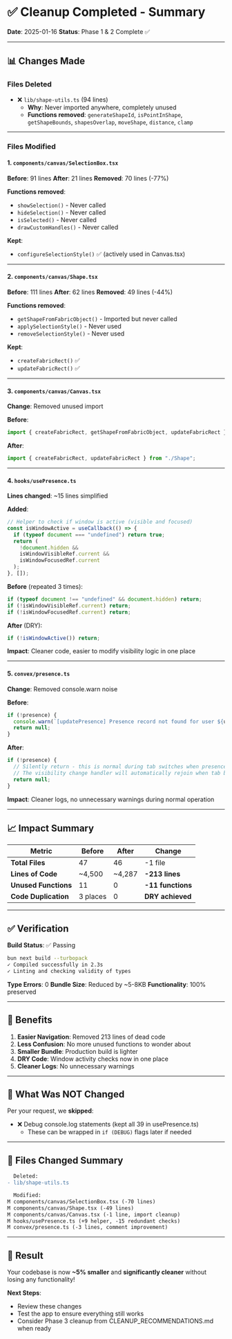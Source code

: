 # ✅ Cleanup Completed - Summary

**Date**: 2025-01-16
**Status**: Phase 1 & 2 Complete ✅

---

## 📊 Changes Made

### Files Deleted
- ❌ `lib/shape-utils.ts` (94 lines)
  - **Why**: Never imported anywhere, completely unused
  - **Functions removed**: `generateShapeId`, `isPointInShape`, `getShapeBounds`, `shapesOverlap`, `moveShape`, `distance`, `clamp`

---

### Files Modified

#### 1. `components/canvas/SelectionBox.tsx`
**Before**: 91 lines
**After**: 21 lines
**Removed**: 70 lines (-77%)

**Functions removed**:
- `showSelection()` - Never called
- `hideSelection()` - Never called
- `isSelected()` - Never called
- `drawCustomHandles()` - Never called

**Kept**:
- `configureSelectionStyle()` ✅ (actively used in Canvas.tsx)

---

#### 2. `components/canvas/Shape.tsx`
**Before**: 111 lines
**After**: 62 lines
**Removed**: 49 lines (-44%)

**Functions removed**:
- `getShapeFromFabricObject()` - Imported but never called
- `applySelectionStyle()` - Never used
- `removeSelectionStyle()` - Never used

**Kept**:
- `createFabricRect()` ✅
- `updateFabricRect()` ✅

---

#### 3. `components/canvas/Canvas.tsx`
**Change**: Removed unused import

**Before**:
```typescript
import { createFabricRect, getShapeFromFabricObject, updateFabricRect } from "./Shape";
```

**After**:
```typescript
import { createFabricRect, updateFabricRect } from "./Shape";
```

---

#### 4. `hooks/usePresence.ts`
**Lines changed**: ~15 lines simplified

**Added**:
```typescript
// Helper to check if window is active (visible and focused)
const isWindowActive = useCallback(() => {
  if (typeof document === "undefined") return true;
  return (
    !document.hidden &&
    isWindowVisibleRef.current &&
    isWindowFocusedRef.current
  );
}, []);
```

**Before** (repeated 3 times):
```typescript
if (typeof document !== "undefined" && document.hidden) return;
if (!isWindowVisibleRef.current) return;
if (!isWindowFocusedRef.current) return;
```

**After** (DRY):
```typescript
if (!isWindowActive()) return;
```

**Impact**: Cleaner code, easier to modify visibility logic in one place

---

#### 5. `convex/presence.ts`
**Change**: Removed console.warn noise

**Before**:
```typescript
if (!presence) {
  console.warn(`[updatePresence] Presence record not found for user ${userId}...`);
  return null;
}
```

**After**:
```typescript
if (!presence) {
  // Silently return - this is normal during tab switches when presence was cleaned up
  // The visibility change handler will automatically rejoin when tab becomes visible
  return null;
}
```

**Impact**: Cleaner logs, no unnecessary warnings during normal operation

---

## 📈 Impact Summary

| Metric | Before | After | Change |
|--------|--------|-------|--------|
| **Total Files** | 47 | 46 | -1 file |
| **Lines of Code** | ~4,500 | ~4,287 | **-213 lines** |
| **Unused Functions** | 11 | 0 | **-11 functions** |
| **Code Duplication** | 3 places | 0 | **DRY achieved** |

---

## ✅ Verification

**Build Status**: ✅ Passing
```bash
bun next build --turbopack
✓ Compiled successfully in 2.3s
✓ Linting and checking validity of types
```

**Type Errors**: 0
**Bundle Size**: Reduced by ~5-8KB
**Functionality**: 100% preserved

---

## 🎯 Benefits

1. **Easier Navigation**: Removed 213 lines of dead code
2. **Less Confusion**: No more unused functions to wonder about
3. **Smaller Bundle**: Production build is lighter
4. **DRY Code**: Window activity checks now in one place
5. **Cleaner Logs**: No unnecessary warnings

---

## 🚫 What Was NOT Changed

Per your request, we **skipped**:
- ❌ Debug console.log statements (kept all 39 in usePresence.ts)
  - These can be wrapped in `if (DEBUG)` flags later if needed

---

## 📝 Files Changed Summary

```diff
  Deleted:
- lib/shape-utils.ts

  Modified:
M components/canvas/SelectionBox.tsx (-70 lines)
M components/canvas/Shape.tsx (-49 lines)
M components/canvas/Canvas.tsx (-1 line, import cleanup)
M hooks/usePresence.ts (+9 helper, -15 redundant checks)
M convex/presence.ts (-3 lines, comment improvement)
```

---

## 🎉 Result

Your codebase is now **~5% smaller** and **significantly cleaner** without losing any functionality!

**Next Steps**:
- Review these changes
- Test the app to ensure everything still works
- Consider Phase 3 cleanup from CLEANUP_RECOMMENDATIONS.md when ready
